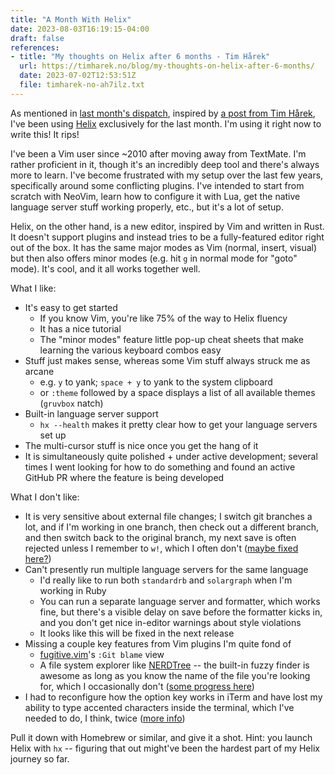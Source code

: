 ```yaml
---
title: "A Month With Helix"
date: 2023-08-03T16:19:15-04:00
draft: false
references:
- title: "My thoughts on Helix after 6 months - Tim Hårek"
  url: https://timharek.no/blog/my-thoughts-on-helix-after-6-months/
  date: 2023-07-02T12:53:51Z
  file: timharek-no-ah7ilz.txt
---
```


As mentioned in [last month's dispatch][1], inspired by [a post from Tim Hårek][2], I've been using [Helix][3] exclusively for the last month. I'm using it right now to write this! It rips!

<!--more-->

I've been a Vim user since ~2010 after moving away from TextMate. I'm rather proficient in it, though it's an incredibly deep tool and there's always more to learn. I've become frustrated with my setup over the last few years, specifically around some conflicting plugins. I've intended to start from scratch with NeoVim, learn how to configure it with Lua, get the native language server stuff working properly, etc., but it's a lot of setup.

Helix, on the other hand, is a new editor, inspired by Vim and written in Rust. It doesn't support plugins and instead tries to be a fully-featured editor right out of the box. It has the same major modes as Vim (normal, insert, visual) but then also offers minor modes (e.g. hit `g` in normal mode for "goto" mode). It's cool, and it all works together well.

What I like:

* It's easy to get started
  * If you know Vim, you're like 75% of the way to Helix fluency
  * It has a nice tutorial
  * The "minor modes" feature little pop-up cheat sheets that make learning the various keyboard combos easy
* Stuff just makes sense, whereas some Vim stuff always struck me as arcane
  * e.g. `y` to yank; `space + y` to yank to the system clipboard
  * or `:theme` followed by a space displays a list of all available themes (`gruvbox` natch)
* Built-in language server support
  * `hx --health` makes it pretty clear how to get your language servers set up
* The multi-cursor stuff is nice once you get the hang of it
* It is simultaneously quite polished + under active development; several times I went looking for how to do something and found an active GitHub PR where the feature is being developed

What I don't like:

* It is very sensitive about external file changes; I switch git branches a lot, and if I'm working in one branch, then check out a different branch, and then switch back to the original branch, my next save is often rejected unless I remember to `w!`, which I often don't ([maybe fixed here?][4])
* Can't presently run multiple language servers for the same language
  * I'd really like to run both `standardrb` and `solargraph` when I'm working in Ruby
  * You can run a separate language server and formatter, which works fine, but there's a visible delay on save before the formatter kicks in, and you don't get nice in-editor warnings about style violations
  * It looks like this will be fixed in the next release
* Missing a couple key features from Vim plugins I'm quite fond of
  * [fugitive.vim][5]'s `:Git blame` view
  * A file system explorer like [NERDTree][6] -- the built-in fuzzy finder is awesome as long as you know the name of the file you're looking for, which I occasionally don't ([some progress here][7])
* I had to reconfigure how the option key works in iTerm and have lost my ability to type accented characters inside the terminal, which I've needed to do, I think, twice ([more info][8])

Pull it down with Homebrew or similar, and give it a shot. Hint: you launch Helix with `hx` -- figuring that out might've been the hardest part of my Helix journey so far.

[1]: /journal/dispatch-5-july-2023/
[2]: https://timharek.no/blog/my-thoughts-on-helix-after-6-months/
[3]: https://helix-editor.com/
[4]: https://github.com/helix-editor/helix/pull/7665
[5]: https://github.com/tpope/vim-fugitive
[6]: https://github.com/preservim/nerdtree
[7]: https://github.com/helix-editor/helix/pull/5768
[8]: https://github.com/helix-editor/helix/issues/2469
